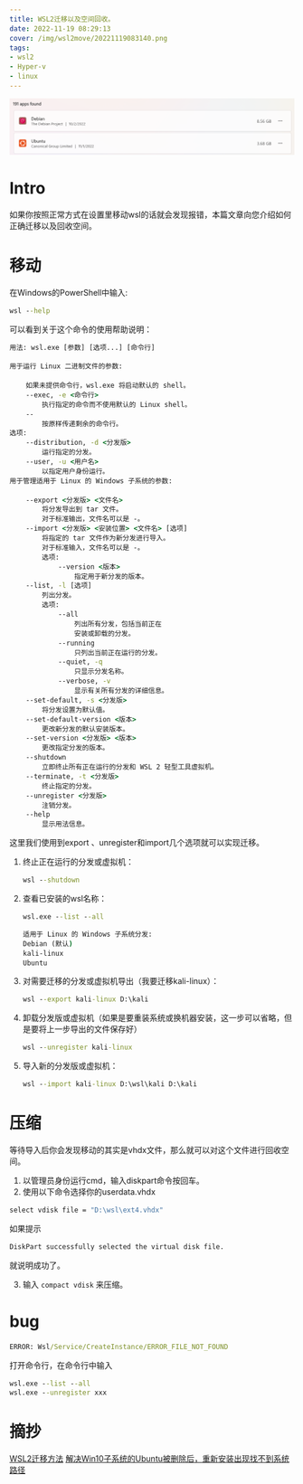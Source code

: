 ```yaml
---
title: WSL2迁移以及空间回收。
date: 2022-11-19 08:29:13
cover: /img/wsl2move/20221119083140.png
tags:
- wsl2
- Hyper-v
- linux
---
```

![](../img/wsl2move/20221119083153.png)  
# Intro
如果你按照正常方式在设置里移动wsl的话就会发现报错，本篇文章向您介绍如何正确迁移以及回收空间。
# 移动
在Windows的PowerShell中输入:
```cmd cmd
wsl --help
```
可以看到关于这个命令的使用帮助说明：
```cmd cmd
用法: wsl.exe [参数] [选项...] [命令行]
 
用于运行 Linux 二进制文件的参数:
 
    如果未提供命令行，wsl.exe 将启动默认的 shell。
    --exec, -e <命令行>
        执行指定的命令而不使用默认的 Linux shell。
    --
        按原样传递剩余的命令行。
选项:
    --distribution, -d <分发版>
        运行指定的分发。
    --user, -u <用户名>
        以指定用户身份运行。
用于管理适用于 Linux 的 Windows 子系统的参数:
 
    --export <分发版> <文件名>
        将分发导出到 tar 文件。
        对于标准输出，文件名可以是 -。
    --import <分发版> <安装位置> <文件名> [选项]
        将指定的 tar 文件作为新分发进行导入。
        对于标准输入，文件名可以是 -。
        选项:
            --version <版本>
                指定用于新分发的版本。
    --list, -l [选项]
        列出分发。
        选项:
            --all
                列出所有分发，包括当前正在
                安装或卸载的分发。
            --running
                只列出当前正在运行的分发。
            --quiet, -q
                只显示分发名称。
            --verbose, -v
                显示有关所有分发的详细信息。
    --set-default, -s <分发版>
        将分发设置为默认值。
    --set-default-version <版本>
        更改新分发的默认安装版本。
    --set-version <分发版> <版本>
        更改指定分发的版本。
    --shutdown
        立即终止所有正在运行的分发和 WSL 2 轻型工具虚拟机。
    --terminate, -t <分发版>
        终止指定的分发。
    --unregister <分发版>
        注销分发。
    --help
        显示用法信息。
```
这里我们使用到export 、unregister和import几个选项就可以实现迁移。
1. 终止正在运行的分发或虚拟机：
   ```cmd cmd
   wsl --shutdown
   ```
2. 查看已安装的wsl名称：
   ```cmd cmd
   wsl.exe --list --all
   ```
   ```cmd cmd
   适用于 Linux 的 Windows 子系统分发:
   Debian (默认)
   kali-linux
   Ubuntu
   ```
3. 对需要迁移的分发或虚拟机导出（我要迁移kali-linux）：
   ```cmd cmd
   wsl --export kali-linux D:\kali
   ```
4. 卸载分发版或虚拟机（如果是要重装系统或换机器安装，这一步可以省略，但是要将上一步导出的文件保存好）
   ```cmd cmd
   wsl --unregister kali-linux
   ```
5. 导入新的分发版或虚拟机：
   ```cmd cmd
   wsl --import kali-linux D:\wsl\kali D:\kali
   ```

# 压缩
等待导入后你会发现移动的其实是vhdx文件，那么就可以对这个文件进行回收空间。
1. 以管理员身份运行cmd，输入diskpart命令按回车。
2. 使用以下命令选择你的userdata.vhdx
```cmd cmd
select vdisk file = "D:\wsl\ext4.vhdx"
```
如果提示
```cmd cmd
DiskPart successfully selected the virtual disk file.
```
就说明成功了。

3. 输入 `compact vdisk` 来压缩。

# bug
```cmd cmd
ERROR: Wsl/Service/CreateInstance/ERROR_FILE_NOT_FOUND
```
打开命令行，在命令行中输入
```cmd cmd
wsl.exe --list --all
wsl.exe --unregister xxx
```

# 摘抄
[WSL2迁移方法](https://blog.csdn.net/zhys2007/article/details/110958577)
[解决Win10子系统的Ubuntu被删除后，重新安装出现找不到系统路径](https://blog.csdn.net/y17854117512/article/details/119214442?spm=1001.2101.3001.6661.1&utm_medium=distribute.pc_relevant_t0.none-task-blog-2%7Edefault%7ECTRLIST%7Edefault-1-119214442-blog-110900591.pc_relevant_default&depth_1-utm_source=distribute.pc_relevant_t0.none-task-blog-2%7Edefault%7ECTRLIST%7Edefault-1-119214442-blog-110900591.pc_relevant_default&utm_relevant_index=1)
